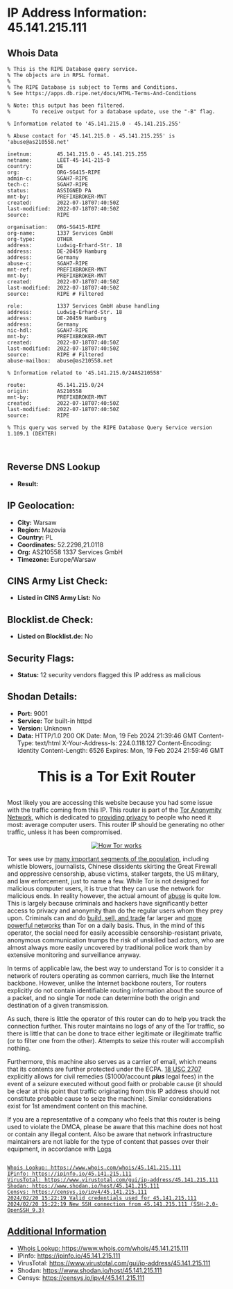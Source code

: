 # IP Address Information: 45.141.215.111

## Whois Data
```
% This is the RIPE Database query service.
% The objects are in RPSL format.
%
% The RIPE Database is subject to Terms and Conditions.
% See https://apps.db.ripe.net/docs/HTML-Terms-And-Conditions

% Note: this output has been filtered.
%       To receive output for a database update, use the "-B" flag.

% Information related to '45.141.215.0 - 45.141.215.255'

% Abuse contact for '45.141.215.0 - 45.141.215.255' is 'abuse@as210558.net'

inetnum:        45.141.215.0 - 45.141.215.255
netname:        LEET-45-141-215-0
country:        DE
org:            ORG-SG415-RIPE
admin-c:        SGAH7-RIPE
tech-c:         SGAH7-RIPE
status:         ASSIGNED PA
mnt-by:         PREFIXBROKER-MNT
created:        2022-07-18T07:40:50Z
last-modified:  2022-07-18T07:40:50Z
source:         RIPE

organisation:   ORG-SG415-RIPE
org-name:       1337 Services GmbH
org-type:       OTHER
address:        Ludwig-Erhard-Str. 18
address:        DE-20459 Hamburg
address:        Germany
abuse-c:        SGAH7-RIPE
mnt-ref:        PREFIXBROKER-MNT
mnt-by:         PREFIXBROKER-MNT
created:        2022-07-18T07:40:50Z
last-modified:  2022-07-18T07:40:50Z
source:         RIPE # Filtered

role:           1337 Services GmbH abuse handling
address:        Ludwig-Erhard-Str. 18
address:        DE-20459 Hamburg
address:        Germany
nic-hdl:        SGAH7-RIPE
mnt-by:         PREFIXBROKER-MNT
created:        2022-07-18T07:40:50Z
last-modified:  2022-07-18T07:40:50Z
source:         RIPE # Filtered
abuse-mailbox:  abuse@as210558.net

% Information related to '45.141.215.0/24AS210558'

route:          45.141.215.0/24
origin:         AS210558
mnt-by:         PREFIXBROKER-MNT
created:        2022-07-18T07:40:50Z
last-modified:  2022-07-18T07:40:50Z
source:         RIPE

% This query was served by the RIPE Database Query Service version 1.109.1 (DEXTER)



```
## Reverse DNS Lookup
- **Result:** 

## IP Geolocation:
- **City:** Warsaw
- **Region:** Mazovia
- **Country:** PL
- **Coordinates:** 52.2298,21.0118
- **Org:** AS210558 1337 Services GmbH
- **Timezone:** Europe/Warsaw

## CINS Army List Check:
- **Listed in CINS Army List:** 
No

## Blocklist.de Check:
- **Listed on Blocklist.de:** 
No

## Security Flags:
- **Status:** 12 security vendors flagged this IP address as malicious

## Shodan Details:
- **Port:** 9001
- **Service:** Tor built-in httpd
- **Version:** Unknown
- **Data:** HTTP/1.0 200 OK
Date: Mon, 19 Feb 2024 21:39:46 GMT
Content-Type: text/html
X-Your-Address-Is: 224.0.118.127
Content-Encoding: identity
Content-Length: 6526
Expires: Mon, 19 Feb 2024 21:59:46 GMT

<?xml version="1.0"?>
<!DOCTYPE html PUBLIC "-//W3C//DTD XHTML 1.0 Strict//EN"
    "http://www.w3.org/TR/xhtml1/DTD/xhtml1-strict.dtd">
<html xmlns="http://www.w3.org/1999/xhtml">
<head>
<meta http-equiv="Content-Type" content="text/html;charset=utf-8" />
<title>This is a Tor Exit Router</title>

<!--

This notice is intended to be placed on a virtual host for a domain that
your Tor exit node IP reverse resolves to so that people who may be about
to file an abuse complaint would check it first before bothering you or
your ISP. Ex:
http://tor-exit.yourdomain.org or http://tor-readme.yourdomain.org.

This type of setup has proven very effective at reducing abuse complaints
for exit node operators.

There are a few places in this document that you may want to customize.
They are marked with FIXME.

-->

</head>
<body>

<p style="text-align:center; font-size:xx-large; font-weight:bold">This is a
Tor Exit Router</p>

<p>
Most likely you are accessing this website because you had some issue with
the traffic coming from this IP. This router is part of the <a
href="https://www.torproject.org/">Tor Anonymity Network</a>, which is
dedicated to <a href="https://2019.www.torproject.org/about/overview">providing
privacy</a> to people who need it most: average computer users. This
router IP should be generating no other traffic, unless it has been
compromised.</p>


<!-- FIXME: you should probably grab your own copy of how_tor_works_thumb.png
     and serve it locally -->

<p style="text-align:center">
<a href="https://2019.www.torproject.org/about/overview">
<img src="https://2019.www.torproject.org/images/how_tor_works_thumb.png" alt="How Tor works" style="border-style:none"/>
</a></p>

<p>
Tor sees use by <a href="https://2019.www.torproject.org/about/torusers">many
important segments of the population</a>, including whistle blowers,
journalists, Chinese dissidents skirting the Great Firewall and oppressive
censorship, abuse victims, stalker targets, the US military, and law
enforcement, just to name a few.  While Tor is not designed for malicious
computer users, it is true that they can use the network for malicious ends.
In reality however, the actual amount of <a
href="https://2019.www.torproject.org/docs/faq-abuse">abuse</a> is quite low. This
is largely because criminals and hackers have significantly better access to
privacy and anonymity than do the regular users whom they prey upon. Criminals
can and do <a
href="http://voices.washingtonpost.com/securityfix/2008/08/web_fraud_20_tools.html">build,
sell, and trade</a> far larger and <a
href="http://voices.washingtonpost.com/securityfix/2008/08/web_fraud_20_distributing_your.html">more
powerful networks</a> than Tor on a daily basis. Thus, in the mind of this
operator, the social need for easily accessible censorship-resistant private,
anonymous communication trumps the risk of unskilled bad actors, who are
almost always more easily uncovered by traditional police work than by
extensive monitoring and surveillance anyway.</p>

<p>
In terms of applicable law, the best way to understand Tor is to consider it a
network of routers operating as common carriers, much like the Internet
backbone. However, unlike the Internet backbone routers, Tor routers
explicitly do not contain identifiable routing information about the source of
a packet, and no single Tor node can determine both the origin and destination
of a given transmission.</p>

<p>
As such, there is little the operator of this router can do to help you track
the connection further. This router maintains no logs of any of the Tor
traffic, so there is little that can be done to trace either legitimate or
illegitimate traffic (or to filter one from the other).  Attempts to
seize this router will accomplish nothing.</p>

<!-- FIXME: US-Only section. Remove if you are a non-US operator -->

<p>
Furthermore, this machine also serves as a carrier of email, which means that
its contents are further protected under the ECPA. <a
href="http://www.law.cornell.edu/uscode/text/18/2707">18
USC 2707</a> explicitly allows for civil remedies ($1000/account
<i><b>plus</b></i>  legal fees)
in the event of a seizure executed without good faith or probable cause (it
should be clear at this point that traffic originating from this IP address
should not constitute probable cause to seize the
machine). Similar considerations exist for 1st amendment content on this
machine.</p>

<!-- FIXME: May or may not be US-only. Some non-US tor nodes have in
     fact reported DMCA harassment... -->

<p>
If you are a representative of a company who feels that this router is being
used to violate the DMCA, please be aware that this machine does not host or
contain any illegal content. Also be aware that network infrastructure
maintainers are not liable for the type of content that passes over their
equipment, in accordance with <a
href="http://www.law.cornell.edu/u

## Logs
```

Whois Lookup: https://www.whois.com/whois/45.141.215.111
IPinfo: https://ipinfo.io/45.141.215.111
VirusTotal: https://www.virustotal.com/gui/ip-address/45.141.215.111
Shodan: https://www.shodan.io/host/45.141.215.111
Censys: https://censys.io/ipv4/45.141.215.111
2024/02/20 15:22:19 Valid credentials used for 45.141.215.111
2024/02/20 15:22:19 New SSH connection from 45.141.215.111 (SSH-2.0-OpenSSH_9.3)

```
## Additional Information
- Whois Lookup: https://www.whois.com/whois/45.141.215.111
- IPinfo: https://ipinfo.io/45.141.215.111
- VirusTotal: https://www.virustotal.com/gui/ip-address/45.141.215.111
- Shodan: https://www.shodan.io/host/45.141.215.111
- Censys: https://censys.io/ipv4/45.141.215.111

